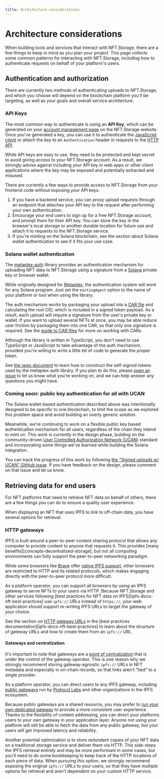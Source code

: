 ```yaml
---
title: Architecture considerations
---
```



# Architecture considerations

When building tools and services that interact with NFT.Storage, there are a few things to keep in mind as you plan your project. This page collects some common patterns for interacting with NFT.Storage, including how to authenticate requests on behalf of your platform's users.

## Authentication and authorization

There are currently two methods of authenticating uploads to NFT.Storage, and which you choose will depend on the blockchain platform you'll be targeting, as well as your goals and overall service architecture.

### API Keys

The most common way to authenticate is using an **API Key**, which can be generated on your [account management page](https://nft.storage/manage/) on the NFT.Storage website. Once you've generated a key, you can use it to authenticate the [JavaScript client][reference-nftstorage-class] or attach the key to an `Authentication` header in requests to the [HTTP API][reference-http].

While API keys are easy to use, they need to be protected and kept secret to avoid giving access to your NFT.Storage account. As a result, we strongly advise against including your API key in web apps or other client applications where the key may be exposed and potentially extracted and misused.

There are currently a few ways to provide access to NFT.Storage from your frontend code without exposing your API keys.

1. If you have a backend service, you can proxy upload requests through an endpoint that attaches your API key to the request after performing your own authentication.
1. Encourage your end users to sign up for a free NFT.Storage account, and prompt them for their API key. You can store the key in the browser's local storage or another durable location for future use and attach it to requests to the NFT.Storage service.
1. If you're minting on the Solana blockchain, see the section about Solana wallet authentication to see if it fits your use case.

### Solana wallet authentication

The [metaplex-auth](https://github.com/nftstorage/metaplex-auth) library provides an authentication mechanism for uploading NFT data to NFT.Storage using a signature from a [Solana](https://solana.com/) private key or browser wallet.

While originally designed for [Metaplex](https://www.metaplex.com/), the authentication system will work for any Solana program. Just set the `mintingAgent` option to the name of your platform or tool when using the library.

The auth mechanism works by packaging your upload into a [CAR file](../car-files/) and calculating the root CID, which is included in a signed token payload. As a result, each upload will require a signature from the user's private key or wallet. If you want to upload several NFTs at once, you may be able reduce user friction by packaging them into one CAR, so that only one signature is required. See the [guide to CAR files](../car-files/) for more on working with CARs.

Although the library is written in TypeScript, you don't need to use TypeScript or JavaScript to take advantage of the auth mechanism, provided you're willing to write a little bit of code to generate the proper token.

See [the spec document](https://github.com/nftstorage/metaplex-auth/blob/main/SPEC.md) to learn how to construct the self-signed tokens used by the metaplex-auth library. If you plan to do this, please [open an issue](https://github.com/nftstorage/metaplex-auth/issues) to let us know what you're working on, and we can help answer any questions you might have.

### Coming soon: public key authentication for all with UCAN

The Solana wallet-based authentication described above was intentionally designed to be specific to one blockchain, to limit the scope as we explored this problem space and avoid building an overly generic solution.

Meanwhile, we're continuing to work on a flexible public key based authentication mechanism for all users, regardless of the chain they intend to mint on. This work is currently in the design phase, building on the community-driven [User Controlled Authorization Network (UCAN)](https://whitepaper.fission.codes/access-control/ucan) standard and incorporating some things we've learned while building the Solana integration.

You can track the progress of this work by following [the "Signed uploads w/ UCAN" GitHub issue](https://github.com/nftstorage/nft.storage/issues/851). If you have feedback on the design, please comment on that issue and let us know. 

## Retrieving data for end users

For NFT platforms that need to retrieve NFT data on behalf of others, there are a few things you can do to ensure a quality user experience.

When displaying an NFT that uses IPFS to link to off-chain data, you have several options for retrieval.

### HTTP gateways

IPFS is built around a peer-to-peer content sharing protocol that allows any computer to provide content to anyone that requests it. This provides [many benefits][concepts-decentralized-storage], but not all computing environments can fully support the peer-to-peer networking paradigm.

While some browsers like [Brave](https://brave.com) offer [native IPFS support][brave-ipfs], other browsers are restricted to HTTP and its related protocols, which makes engaging directly with the peer-to-peer protocol more difficult.

As a platform operator, you can support all browsers by using an IPFS gateway to serve NFTs to your users via HTTP. Because NFT.Storage and other services following [best practices for NFT data on IPFS][ipfs-docs-nft-best-practices] use `ipfs://` URLs instead of `https://`, your web application should support re-writing IPFS URLs to target the gateway of your choice.

See the section on [HTTP gateway URLs](https://docs.ipfs.io/how-to/best-practices-for-nft-data/#http-gateway-url) in the [best practices documentation][ipfs-docs-nft-best-practices] to learn about the structure of gateway URLs and how to create them from an `ipfs://` URL.

#### Gateways and centralization

It's important to note that gateways are a [point of centralization](https://docs.ipfs.io/concepts/ipfs-gateway/#centralization) that is under the control of the gateway operator. This is one reason why we strongly recommend storing gateway-agnostic `ipfs://` URLs in NFT metadata and especially in on-chain records, so that links aren't "tied" to a single provider.

As a platform operator, you can direct users to any IPFS gateway, including [public gateways][public-gateway-checker] run by [Protocol Labs](https://protocol.ai) and other organizations in the IPFS ecosystem.

Because public gateways are a shared resource, you may prefer to [run your own dedicated gateway](https://blog.stacktical.com/ipfs/gateway/dapp/2019/09/21/ipfs-server-google-cloud-platform.html) to provide a more consistent user experience. Thanks to the flexibility of content addressing, you can direct your platforms users to your own gateway in your application layer. Anyone not using your platform will still be able to fetch the data from any public gateway, but your users will get improved latency and reliability.

Another potential optimization is to store redundant copies of your NFT data on a traditional storage service and deliver them via HTTP. This side-steps the IPFS retrieval entirely and may be more performant in some cases, but you'll need to do some bookkeeping to keep track of the HTTP locations of each piece of data. When pursuing this option, we strongly recommend exposing the original `ipfs://` URLs to your users, so that they have multiple options for retrieval and aren't dependent on your custom HTTP service.


[reference-nftstorage-class]: https://nftstorage.github.io/nft.storage/client/classes/lib.NFTStorage.html
[reference-http]: https://nft.storage/api-docs/
[brave-ipfs]: https://brave.com/ipfs-support/
[public-gateway-checker]: https://ipfs.github.io/public-gateway-checker/
